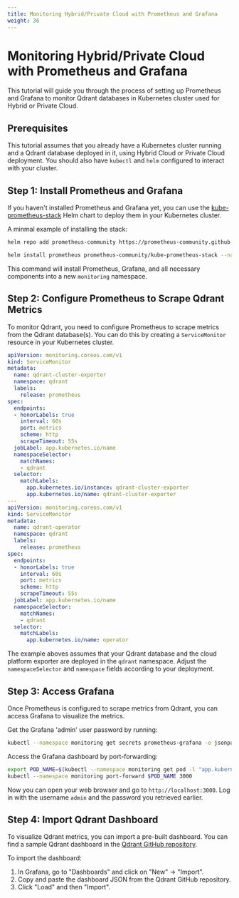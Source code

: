 ```yaml
---
title: Monitoring Hybrid/Private Cloud with Prometheus and Grafana
weight: 36
---
```


# Monitoring Hybrid/Private Cloud with Prometheus and Grafana

This tutorial will guide you through the process of setting up Prometheus and Grafana to monitor Qdrant databases in Kubernetes cluster used for Hybrid or Private Cloud.

## Prerequisites

This tutorial assumes that you already have a Kubernetes cluster running and a Qdrant database deployed in it, using Hybrid Cloud or Private Cloud deployment. You should also have `kubectl` and `helm` configured to interact with your cluster.

## Step 1: Install Prometheus and Grafana

If you haven't installed Prometheus and Grafana yet, you can use the [kube-prometheus-stack](https://artifacthub.io/packages/helm/prometheus-community/kube-prometheus-stack) Helm chart to deploy them in your Kubernetes cluster.

A minmal example of installing the stack:
  
```bash
helm repo add prometheus-community https://prometheus-community.github.io/helm-charts

helm install prometheus prometheus-community/kube-prometheus-stack --namespace monitoring --create-namespace
```

This command will install Prometheus, Grafana, and all necessary components into a new `monitoring` namespace.

## Step 2: Configure Prometheus to Scrape Qdrant Metrics

To monitor Qdrant, you need to configure Prometheus to scrape metrics from the Qdrant database(s). You can do this by creating a `ServiceMonitor` resource in your Kubernetes cluster.

```yaml
apiVersion: monitoring.coreos.com/v1
kind: ServiceMonitor
metadata:
  name: qdrant-cluster-exporter
  namespace: qdrant
  labels:
    release: prometheus
spec:
  endpoints:
  - honorLabels: true
    interval: 60s
    port: metrics
    scheme: http
    scrapeTimeout: 55s
  jobLabel: app.kubernetes.io/name
  namespaceSelector:
    matchNames:
    - qdrant
  selector:
    matchLabels:
      app.kubernetes.io/instance: qdrant-cluster-exporter
      app.kubernetes.io/name: qdrant-cluster-exporter
---
apiVersion: monitoring.coreos.com/v1
kind: ServiceMonitor
metadata:
  name: qdrant-operator
  namespace: qdrant
  labels:
    release: prometheus
spec:
  endpoints:
  - honorLabels: true
    interval: 60s
    port: metrics
    scheme: http
    scrapeTimeout: 55s
  jobLabel: app.kubernetes.io/name
  namespaceSelector:
    matchNames:
    - qdrant
  selector:
    matchLabels:
      app.kubernetes.io/name: operator
```

The example aboves assumes that your Qdrant database and the cloud platform exporter are deployed in the `qdrant` namespace. Adjust the `namespaceSelector` and `namespace` fields according to your deployment.

## Step 3: Access Grafana

Once Prometheus is configured to scrape metrics from Qdrant, you can access Grafana to visualize the metrics.

Get the Grafana 'admin' user password by running:

```bash
kubectl --namespace monitoring get secrets prometheus-grafana -o jsonpath="{.data.admin-password}" | base64 -d ; echo
```

Access the Grafana dashboard by port-forwarding:

```bash
export POD_NAME=$(kubectl --namespace monitoring get pod -l "app.kubernetes.io/name=grafana,app.kubernetes.io/instance=prometheus" -oname)
kubectl --namespace monitoring port-forward $POD_NAME 3000
```

Now you can open your web browser and go to `http://localhost:3000`. Log in with the username `admin` and the password you retrieved earlier.

## Step 4: Import Qdrant Dashboard

To visualize Qdrant metrics, you can import a pre-built dashboard. You can find a sample Qdrant dashboard in the [Qdrant GitHub repository](https://github.com/qdrant/qdrant-cloud-grafana-dashboard).

To import the dashboard:

1. In Grafana, go to "Dashboards" and click on "New" -> "Import".
2. Copy and paste the dashboard JSON from the Qdrant GitHub repository.
3. Click "Load" and then "Import".
